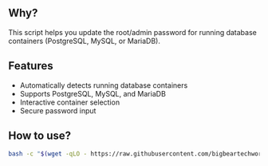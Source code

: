 ## Why?

This script helps you update the root/admin password for running database containers (PostgreSQL, MySQL, or MariaDB).

## Features

- Automatically detects running database containers
- Supports PostgreSQL, MySQL, and MariaDB
- Interactive container selection
- Secure password input

## How to use?

```bash
bash -c "$(wget -qLO - https://raw.githubusercontent.com/bigbeartechworld/big-bear-scripts/master/casaos-update-database-password/run.sh)"
```
